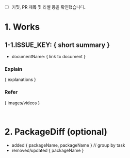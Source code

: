 - [ ] 커밋, PR 제목 및 라벨 등을 확인했습니다.

# 1. Works
## 1-1.ISSUE_KEY: { short summary }
- documentName: { link to document }

### Explain
{ explanations }

### Refer
{ images/videos }

</br>

# 2. PackageDiff (optional)
- added { packageName, packageName } // group by task
- removed/updated { packageName }

</br>
